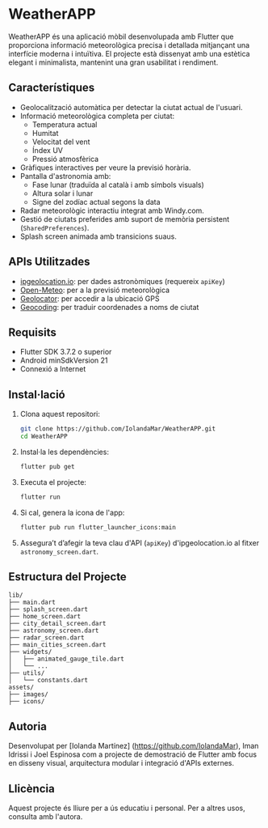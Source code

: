 # WeatherAPP

WeatherAPP és una aplicació mòbil desenvolupada amb Flutter que proporciona informació meteorològica precisa i detallada mitjançant una interfície moderna i intuïtiva. El projecte està dissenyat amb una estètica elegant i minimalista, mantenint una gran usabilitat i rendiment.

## Característiques

- Geolocalització automàtica per detectar la ciutat actual de l'usuari.
- Informació meteorològica completa per ciutat:
  - Temperatura actual
  - Humitat
  - Velocitat del vent
  - Índex UV
  - Pressió atmosfèrica
- Gràfiques interactives per veure la previsió horària.
- Pantalla d'astronomia amb:
  - Fase lunar (traduïda al català i amb símbols visuals)
  - Altura solar i lunar
  - Signe del zodíac actual segons la data
- Radar meteorològic interactiu integrat amb Windy.com.
- Gestió de ciutats preferides amb suport de memòria persistent (`SharedPreferences`).
- Splash screen animada amb transicions suaus.

## APIs Utilitzades

- [ipgeolocation.io](https://ipgeolocation.io): per dades astronòmiques (requereix `apiKey`)
- [Open-Meteo](https://open-meteo.com): per a la previsió meteorològica
- [Geolocator](https://pub.dev/packages/geolocator): per accedir a la ubicació GPS
- [Geocoding](https://pub.dev/packages/geocoding): per traduir coordenades a noms de ciutat

## Requisits

- Flutter SDK 3.7.2 o superior
- Android minSdkVersion 21
- Connexió a Internet

## Instal·lació

1. Clona aquest repositori:

   ```bash
   git clone https://github.com/IolandaMar/WeatherAPP.git
   cd WeatherAPP
   ```

2. Instal·la les dependències:

   ```bash
   flutter pub get
   ```

3. Executa el projecte:

   ```bash
   flutter run
   ```

4. Si cal, genera la icona de l'app:

   ```bash
   flutter pub run flutter_launcher_icons:main
   ```

5. Assegura’t d’afegir la teva clau d'API (`apiKey`) d'ipgeolocation.io al fitxer `astronomy_screen.dart`.

## Estructura del Projecte

```
lib/
├── main.dart
├── splash_screen.dart
├── home_screen.dart
├── city_detail_screen.dart
├── astronomy_screen.dart
├── radar_screen.dart
├── main_cities_screen.dart
├── widgets/
│   ├── animated_gauge_tile.dart
│   └── ...
├── utils/
│   └── constants.dart
assets/
├── images/
├── icons/
```

## Autoria

Desenvolupat per [Iolanda Martínez] (https://github.com/IolandaMar), Iman Idrissi i Joel Espinosa com a projecte de demostració de Flutter amb focus en disseny visual, arquitectura modular i integració d'APIs externes.

## Llicència

Aquest projecte és lliure per a ús educatiu i personal. Per a altres usos, consulta amb l'autora.

